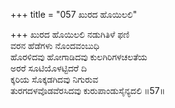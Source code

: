+++
title = "057 ಖುರದ ಹೊಯಿಲಲಿ"

+++
ಖುರದ ಹೊಯಿಲಲಿ ನಡುಗಿತಿಳೆ ಫಣಿ  
ವರನ ಹೆಡೆಗಳು ನೊಂದವಂಬುಧಿ  
ಹೊರಳಿದವು ಹೋಗಾಡಿದವು ಕುಲಗಿರಿಗಳಚಲತೆಯ  
ಅರರೆ ಸೂಟಿಯೊಳಟ್ಟಿದರೆ ದಿ  
ಕ್ಕರಿಯ ಸೊಕ್ಕಡಗಿದವು ನಿಗುರುವ  
ತುರಗದಳವೊಡವೆರಸಿದವು ಕುರುಪಾಂಡುಸೈನ್ಯದಲಿ    ॥57॥